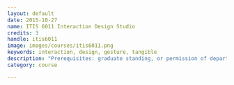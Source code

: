 ```yaml
---
layout: default
date: 2015-10-27
name: ITIS 6011 Interaction Design Studio
credits: 3
handle: itis6011
image: images/courses/itis6011.png
keywords: interaction, design, gesture, tangible
description: "Prerequisites: graduate standing, or permission of department. This course is a studio approach to teaching topics in interaction design. Aspects of interaction design taught in the studio include: gesture-based interaction, tangible interaction, large public display interaction, tabletop interaction, multi-touch tablet interaction, and human-robot interaction. In this course students will learn how to apply a theoretical understanding of some aspect of interaction design to the study of existing designs and the development of a new design. Outcomes include writing a literature review about interaction design, executing users studies and critiques of existing designs, and developing and implementing a new interaction design for a specific purpose. This course is repeatable for credit. (Spring)"
category: course

---
```

